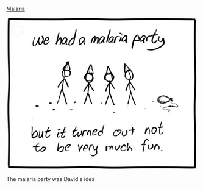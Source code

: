 [Malaria](https://xkcd.com/51)

![Malaria](./random_comic.png)

The malaria party was David's idea

